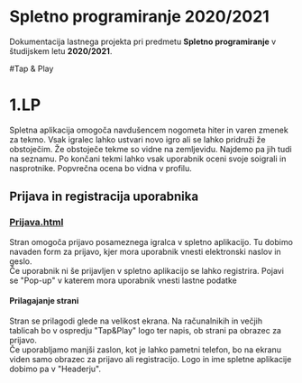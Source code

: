 # Spletno programiranje 2020/2021

Dokumentacija lastnega projekta pri predmetu **Spletno programiranje** v študijskem letu **2020/2021**.

#Tap & Play

# 1.LP

Spletna aplikacija omogoča navdušencem nogometa hiter in varen zmenek za tekmo. Vsak igralec lahko ustvari novo igro ali se lahko pridruži že obstoječim. Že obstoječe tekme so vidne na zemljevidu. Najdemo pa jih tudi na seznamu. Po končani tekmi lahko vsak uporabnik oceni svoje soigrali in nasprotnike. Popvrečna ocena bo vidna v profilu.  


## Prijava in registracija uporabnika
### [Prijava.html](Prijava.html)

Stran omogoča prijavo posameznega igralca v spletno aplikacijo. Tu dobimo navaden form za prijavo, kjer mora uporabnik vnesti elektronski naslov in geslo.   
Če uporabnik ni še prijavljen v spletno aplikacijo se lahko registrira. Pojavi se "Pop-up" v katerem mora uporabnik vnesti lastne podatke     
  
#### Prilagajanje strani

Stran se prilagodi glede na velikost ekrana. Na računalnikih in večjih tablicah bo v ospredju "Tap&Play" logo ter napis, ob strani pa obrazec za prijavo.   
Če uporabljamo manjši zaslon, kot je lahko pametni telefon, bo na ekranu viden samo obrazec za prijavo ali registracijo. Logo in ime spletne aplikacije dobimo pa v "Headerju".

 